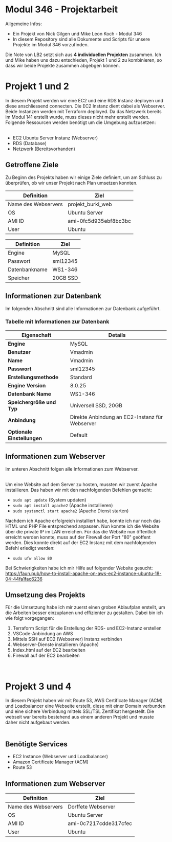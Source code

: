 # Modul 346 - Projektarbeit

Allgemeine Infos: <br>
- Ein Projekt von Nick Gilgen und Mike Leon Koch - Modul 346 <br>
- In diesem Repository sind alle Dokumente und Scripts für unsere Projekte im Modul 346 vorzufinden. <br>

Die Note von LB2 setzt sich aus **4 individuellen Projekten** zusammen. Ich und Mike haben uns dazu entschieden, Projekt 1 und 2 zu kombinieren, so dass wir beide Projekte zusammen abgebgen können.


<h1>Projekt 1 und 2</h1>
In diesem Projekt werden wir eine EC2 und eine RDS Instanz deployen und diese anschliessend connecten. Die EC2 Instanz dient dabei als Webserver. Beide Instanzen werden mit Terraform deployed. Da das Netzwerk bereits im
Modul 141 erstellt wurde, muss dieses nicht mehr erstellt werden. Folgende Ressourcen werden benötigt um die Umgebung aufzusetzen: <br> <br>

<!-- Folgende Instanzen werden benötigt -->
- EC2 Ubuntu Server Instanz (Webserver) <br>
- RDS (Database) <br>
- Netzwerk (Bereitsvorhanden) <br>
## Getroffene Ziele

Zu Beginn des Projekts haben wir einige Ziele definiert, um am Schluss zu überprüfen, ob wir unser Projekt nach Plan umsetzen konnten.

| **Definition**         |    Ziel               |
|------------------------|----------------------|
| Name des Webservers     | projekt_burki_web    |
| OS                     | Ubuntu Server        |
| AMI ID                | ami-0fc5d935ebf8bc3bc|
| User                   | Ubuntu               |

| **Definition**           |           Ziel      |
|-------------------------|----------------------|
| Engine                  | MySQL                |
| Passwort                | sml12345             |
| Datenbankname           | WS1-346              |
| Speicher                | 20GB SSD             |


## Informationen zur Datenbank

Im folgenden Abschnitt sind alle Informationen zur Datenbank aufgeführt.

<h3>Tabelle mit Informationen zur Datenbank</h3>

| Eigenschaft                    | Details                                     |
|-------------------------------|---------------------------------------------|
| **Engine**                    | MySQL                                       |
| **Benutzer**                  | Vmadmin                                     |
|             **Name**             |  Vmadmin                             |
|   **Passwort**                  |  sml12345                        |
| **Erstellungsmethode**         | Standard                                    |
| **Engine Version**             | 8.0.25                                      |
| **Datenbank Name**             | WS1-346                                     |
| **Speichergröße und Typ**      | Universell SSD, 20GB                         |
| **Anbindung**                  | Direkte Anbindung an EC2-Instanz für Webserver|
| **Optionale Einstellungen**    | Default                                     |

  
<!-- Infortmationen und Beschreibung zum Webserver -->
<h2>Informationen zum Webserver</h2>
Im unteren Abschnitt folgen alle Informationen zum Webserver.<br><br>

Um eine Website auf dem Server zu hosten, mussten wir zuerst Apache installieren. Das haben wir mit den nachfolgenden Befehlen gemacht: <br>
- `sudo apt update` (System updaten)
- `sudo apt install apache2` (Apache installieren)
- `sudo systemctl start apache2` (Apache Dienst starten)

Nachdem ich Apache erfolgreich installiert habe, konnte ich nur noch das HTML und PHP File entsprechend anpassen. Nun konnte ich die Website über die private IP im LAN erreichen. Für das die Website nun öffentlich erreicht werden konnte, muss auf der Firewall der Port "80" geöffent werden. Dies konnte direkt auf der EC2 Instanz mit dem nachfolgenden Befehl erledigt werden: <br>
- `sudo ufw allow 80`

Bei Schwierigkeiten habe ich mir Hilfe auf folgender Website gesucht: <br>
https://faun.pub/how-to-install-apache-on-aws-ec2-instance-ubuntu-18-04-44fa1fac6236

## Umsetzung des Projekts

Für die Umsetzung habe ich mir zuerst einen groben Ablaufplan erstellt, um die Arbeiten besser einzuplanen und effizienter zu gestalten. Dabei bin ich wie folgt vorgegangen:

1. Terraform Script für die Erstellung der RDS- und EC2-Instanz erstellen
2. VSCode-Anbindung an AWS
3. Mittels SSH auf EC2 (Webserver) Instanz verbinden
4. Webserver-Dienste installieren (Apache)
5. Index.html auf der EC2 bearbeiten
6. Firewall auf der EC2 bearbeiten
<br>

<h1>Projekt 3 und 4</h1>

In diesem Projekt haben wir mit Route 53, AWS Certificate Manager (ACM) und Loadbalancer eine Webseite erstellt, diese mit einer Domain verbunden und eine sichere Verbindung mittels SSL/TSL Zertifikat hergestellt.
Die webseit war bereits bestehend aus einem anderen Projekt und musste daher nicht aufgebaut werden. <br> <br>

## Benötigte Services <br>
- EC2 Instance (Webserver und Loadbalancer)
- Amazon Certificate Manager (ACM)
- Route 53
  
<h2> Informationen zum Webserver </h2>

| **Definition**         |    Ziel               |
|------------------------|----------------------|
| Name des Webservers     | Dorffete Webserver    |
| OS                     | Ubuntu Server        |
| AMI ID                | ami-0c7217cdde317cfec|
| User                   | Ubuntu               |







